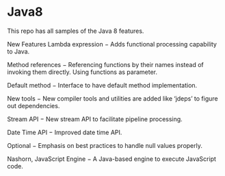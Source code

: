 # Java8

This repo has all samples of the Java 8 features. 

New Features
 Lambda expression − Adds functional processing capability to Java.

 Method references − Referencing functions by their names instead of invoking them directly. Using functions as parameter.

 Default method − Interface to have default method implementation.

 New tools − New compiler tools and utilities are added like ‘jdeps’ to figure out dependencies.

 Stream API − New stream API to facilitate pipeline processing.

 Date Time API − Improved date time API.

 Optional − Emphasis on best practices to handle null values properly.

 Nashorn, JavaScript Engine − A Java-based engine to execute JavaScript code.

